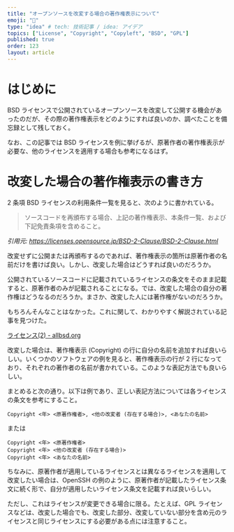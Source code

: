 ```yaml
---
title: "オープンソースを改変する場合の著作権表示について"
emoji: "🙌"
type: "idea" # tech: 技術記事 / idea: アイデア
topics: ["License", "Copyright", "Copyleft", "BSD", "GPL"]
published: true
order: 123
layout: article
---
```


# はじめに
BSD ライセンスで公開されているオープンソースを改変して公開する機会があったのだが、その際の著作権表示をどのようにすれば良いのか、調べたことを備忘録として残しておく。

なお、この記事では BSD ライセンスを例に挙げるが、原著作者の著作権表示が必要な、他のライセンスを適用する場合も参考になるはず。



# 改変した場合の著作権表示の書き方
2 条項 BSD ライセンスの利用条件一覧を見ると、次のように書かれている。

>ソースコードを再頒布する場合、上記の著作権表示、本条件一覧、および下記免責条項を含めること。

_引用元: https://licenses.opensource.jp/BSD-2-Clause/BSD-2-Clause.html_

改変せずに公開または再頒布するのであれば、著作権表示の箇所は原著作者の名前だけを書けば良い。しかし、改変した場合はどうすれば良いのだろうか。

公開されているソースコードに記載されているライセンスの条文をそのまま記載すると、原著作者のみが記載されることになる。では、改変した場合の自分の著作権はどうなるのだろうか。まさか、改変した人には著作権がないのだろうか。

もちろんそんなことはなかった。これに関して、わかりやすく解説されている記事を見つけた。

[ライセンス(2) - allbsd.org](https://www.allbsd.org/~hrs/blog/2017-01-17-p0004056-2.html)

改変した場合は、著作権表示 (Copyright) の行に自分の名前を追加すれば良いらしい。いくつかのソフトウェアの例を見ると、著作権表示の行が 2 行になっており、それぞれの著作者の名前が書かれている。このような表記方法でも良いらしい。

まとめると次の通り。以下は例であり、正しい表記方法については各ライセンスの条文を参考にすること。

```
Copyright <年> <原著作権者>, <他の改変者 (存在する場合)>, <あなたの名前>
```

または

```
Copyright <年> <原著作権者>
Copyright <年> <他の改変者 (存在する場合)>
Copyright <年> <あなたの名前>
```

ちなみに、原著作者が適用しているライセンスとは異なるライセンスを適用して改変したい場合は、OpenSSH の例のように、原著作者が記載したライセンス条文に続く形で、自分が適用したいライセンス条文を記載すれば良いらしい。

ただし、これはライセンスが変更できる場合に限る。たとえば、GPL ライセンスなどは、改変した場合でも、改変した部分、改変していない部分を含め元のライセンスと同じライセンスにする必要がある点には注意すること。

